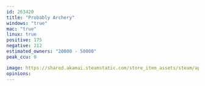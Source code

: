 ```yaml
---
id: 263420
title: "Probably Archery"
windows: "true"
mac: "true"
linux: true
positive: 175
negative: 212
estimated_owners: "20000 - 50000"
peak_ccu: 0

image: https://shared.akamai.steamstatic.com/store_item_assets/steam/apps/263420/header.jpg?t=1667009300
opinions:
---
```

